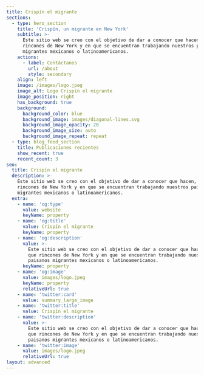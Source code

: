```yaml
---
title: Crispín el migrante
sections:
  - type: hero_section
    title: 'Crispín, un migrante en New York'
    subtitle: >-
      Este sitio web se creo con el objetivo de dar a conocer que hacen, en que
      rincones de New York y en que se encuentran trabajando nuestros paisanos
      migrantes mexicanos o latinoamericanos.
    actions:
      - label: Contáctanos
        url: /about
        style: secondary
    align: left
    image: /images/logo.jpeg
    image_alt: Logo Crispin el migrante
    image_position: right
    has_background: true
    background:
      background_color: blue
      background_image: images/diagonal-lines.svg
      background_image_opacity: 20
      background_image_size: auto
      background_image_repeat: repeat
  - type: blog_feed_section
    title: Publicaciones recientes
    show_recent: true
    recent_count: 3
seo:
  title: Crispín el migrante
  description: >-
    Este sitio web se creo con el objetivo de dar a conocer que hacen, en que
    rincones de New York y en que se encuentran trabajando nuestros paisanos
    migrantes mexicanos o latinoamericanos.
  extra:
    - name: 'og:type'
      value: website
      keyName: property
    - name: 'og:title'
      value: Crispín el migrante
      keyName: property
    - name: 'og:description'
      value: >-
        Este sitio web se creo con el objetivo de dar a conocer que hacen, en
        que rincones de New York y en que se encuentran trabajando nuestros
        paisanos migrantes mexicanos o latinoamericanos.
      keyName: property
    - name: 'og:image'
      value: images/logo.jpeg
      keyName: property
      relativeUrl: true
    - name: 'twitter:card'
      value: summary_large_image
    - name: 'twitter:title'
      value: Crispín el migrante
    - name: 'twitter:description'
      value: >-
        Este sitio web se creo con el objetivo de dar a conocer que hacen, en
        que rincones de New York y en que se encuentran trabajando nuestros
        paisanos migrantes mexicanos o latinoamericanos.
    - name: 'twitter:image'
      value: images/logo.jpeg
      relativeUrl: true
layout: advanced
---
```

